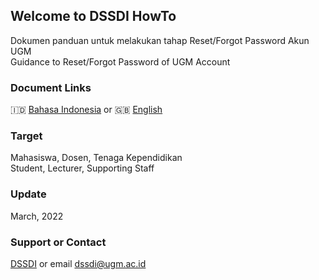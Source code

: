 ## Welcome to DSSDI HowTo
Dokumen panduan untuk melakukan tahap Reset/Forgot Password Akun UGM<br/>
Guidance to Reset/Forgot Password of UGM Account  


### Document Links
🇮🇩 [Bahasa Indonesia](bahasa.md) or 🇬🇧 [English](english.md)

### Target
Mahasiswa, Dosen, Tenaga Kependidikan<br/>
Student, Lecturer, Supporting Staff

### Update
March, 2022

### Support or Contact
[DSSDI](https://dssdi.ugm.ac.id) or email <dssdi@ugm.ac.id>


